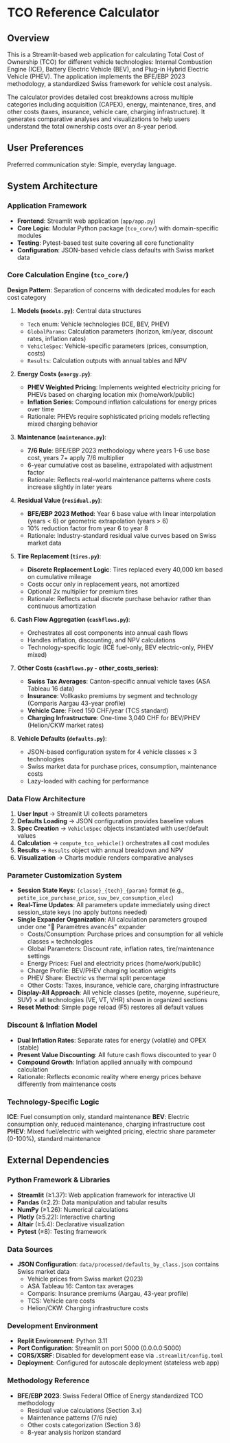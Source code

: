 # TCO Reference Calculator

## Overview

This is a Streamlit-based web application for calculating Total Cost of Ownership (TCO) for different vehicle technologies: Internal Combustion Engine (ICE), Battery Electric Vehicle (BEV), and Plug-in Hybrid Electric Vehicle (PHEV). The application implements the BFE/EBP 2023 methodology, a standardized Swiss framework for vehicle cost analysis.

The calculator provides detailed cost breakdowns across multiple categories including acquisition (CAPEX), energy, maintenance, tires, and other costs (taxes, insurance, vehicle care, charging infrastructure). It generates comparative analyses and visualizations to help users understand the total ownership costs over an 8-year period.

## User Preferences

Preferred communication style: Simple, everyday language.

## System Architecture

### Application Framework
- **Frontend**: Streamlit web application (`app/app.py`)
- **Core Logic**: Modular Python package (`tco_core/`) with domain-specific modules
- **Testing**: Pytest-based test suite covering all core functionality
- **Configuration**: JSON-based vehicle class defaults with Swiss market data

### Core Calculation Engine (`tco_core/`)

**Design Pattern**: Separation of concerns with dedicated modules for each cost category

1. **Models (`models.py`)**: Central data structures
   - `Tech` enum: Vehicle technologies (ICE, BEV, PHEV)
   - `GlobalParams`: Calculation parameters (horizon, km/year, discount rates, inflation rates)
   - `VehicleSpec`: Vehicle-specific parameters (prices, consumption, costs)
   - `Results`: Calculation outputs with annual tables and NPV

2. **Energy Costs (`energy.py`)**: 
   - **PHEV Weighted Pricing**: Implements weighted electricity pricing for PHEVs based on charging location mix (home/work/public)
   - **Inflation Series**: Compound inflation calculations for energy prices over time
   - Rationale: PHEVs require sophisticated pricing models reflecting mixed charging behavior

3. **Maintenance (`maintenance.py`)**:
   - **7/6 Rule**: BFE/EBP 2023 methodology where years 1-6 use base cost, years 7+ apply 7/6 multiplier
   - 6-year cumulative cost as baseline, extrapolated with adjustment factor
   - Rationale: Reflects real-world maintenance patterns where costs increase slightly in later years

4. **Residual Value (`residual.py`)**:
   - **BFE/EBP 2023 Method**: Year 6 base value with linear interpolation (years < 6) or geometric extrapolation (years > 6)
   - 10% reduction factor from year 6 to year 8
   - Rationale: Industry-standard residual value curves based on Swiss market data

5. **Tire Replacement (`tires.py`)**:
   - **Discrete Replacement Logic**: Tires replaced every 40,000 km based on cumulative mileage
   - Costs occur only in replacement years, not amortized
   - Optional 2x multiplier for premium tires
   - Rationale: Reflects actual discrete purchase behavior rather than continuous amortization

6. **Cash Flow Aggregation (`cashflows.py`)**:
   - Orchestrates all cost components into annual cash flows
   - Handles inflation, discounting, and NPV calculations
   - Technology-specific logic (ICE fuel-only, BEV electric-only, PHEV mixed)

7. **Other Costs (`cashflows.py` - other_costs_series)**:
   - **Swiss Tax Averages**: Canton-specific annual vehicle taxes (ASA Tableau 16 data)
   - **Insurance**: Vollkasko premiums by segment and technology (Comparis Aargau 43-year profile)
   - **Vehicle Care**: Fixed 150 CHF/year (TCS standard)
   - **Charging Infrastructure**: One-time 3,040 CHF for BEV/PHEV (Helion/CKW market rates)

8. **Vehicle Defaults (`defaults.py`)**:
   - JSON-based configuration system for 4 vehicle classes × 3 technologies
   - Swiss market data for purchase prices, consumption, maintenance costs
   - Lazy-loaded with caching for performance

### Data Flow Architecture

1. **User Input** → Streamlit UI collects parameters
2. **Defaults Loading** → JSON configuration provides baseline values
3. **Spec Creation** → `VehicleSpec` objects instantiated with user/default values
4. **Calculation** → `compute_tco_vehicle()` orchestrates all cost modules
5. **Results** → `Results` object with annual breakdown and NPV
6. **Visualization** → Charts module renders comparative analyses

### Parameter Customization System

- **Session State Keys**: `{classe}_{tech}_{param}` format (e.g., `petite_ice_purchase_price`, `suv_bev_consumption_elec`)
- **Real-Time Updates**: All parameters update immediately using direct session_state keys (no apply buttons needed)
- **Single Expander Organization**: All calculation parameters grouped under one "🔧 Paramètres avancés" expander
  - Costs/Consumption: Purchase prices and consumption for all vehicle classes × technologies
  - Global Parameters: Discount rate, inflation rates, tire/maintenance settings
  - Energy Prices: Fuel and electricity prices (home/work/public)
  - Charge Profile: BEV/PHEV charging location weights
  - PHEV Share: Electric vs thermal split percentage
  - Other Costs: Taxes, insurance, vehicle care, charging infrastructure
- **Display-All Approach**: All vehicle classes (petite, moyenne, supérieure, SUV) × all technologies (VE, VT, VHR) shown in organized sections
- **Reset Method**: Simple page reload (F5) restores all default values

### Discount & Inflation Model

- **Dual Inflation Rates**: Separate rates for energy (volatile) and OPEX (stable)
- **Present Value Discounting**: All future cash flows discounted to year 0
- **Compound Growth**: Inflation applied annually with compound calculation
- Rationale: Reflects economic reality where energy prices behave differently from maintenance costs

### Technology-Specific Logic

**ICE**: Fuel consumption only, standard maintenance
**BEV**: Electric consumption only, reduced maintenance, charging infrastructure cost
**PHEV**: Mixed fuel/electric with weighted pricing, electric share parameter (0-100%), standard maintenance

## External Dependencies

### Python Framework & Libraries
- **Streamlit** (≥1.37): Web application framework for interactive UI
- **Pandas** (≥2.2): Data manipulation and tabular results
- **NumPy** (≥1.26): Numerical calculations
- **Plotly** (≥5.22): Interactive charting
- **Altair** (≥5.4): Declarative visualization
- **Pytest** (≥8): Testing framework

### Data Sources
- **JSON Configuration**: `data/processed/defaults_by_class.json` contains Swiss market data
  - Vehicle prices from Swiss market (2023)
  - ASA Tableau 16: Canton tax averages
  - Comparis: Insurance premiums (Aargau, 43-year profile)
  - TCS: Vehicle care costs
  - Helion/CKW: Charging infrastructure costs

### Development Environment
- **Replit Environment**: Python 3.11
- **Port Configuration**: Streamlit on port 5000 (0.0.0.0:5000)
- **CORS/XSRF**: Disabled for development ease via `.streamlit/config.toml`
- **Deployment**: Configured for autoscale deployment (stateless web app)

### Methodology Reference
- **BFE/EBP 2023**: Swiss Federal Office of Energy standardized TCO methodology
  - Residual value calculations (Section 3.x)
  - Maintenance patterns (7/6 rule)
  - Other costs categorization (Section 3.6)
  - 8-year analysis horizon standard
